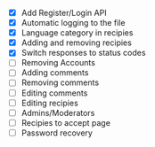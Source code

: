 - [x] Add Register/Login API
- [x] Automatic logging to the file
- [x] Language category in recipies
- [x] Adding and removing recipies
- [x] Switch responses to status codes
- [ ] Removing Accounts
- [ ] Adding comments
- [ ] Removing comments
- [ ] Editing comments
- [ ] Editing recipies
- [ ] Admins/Moderators
- [ ] Recipies to accept page
- [ ] Password recovery